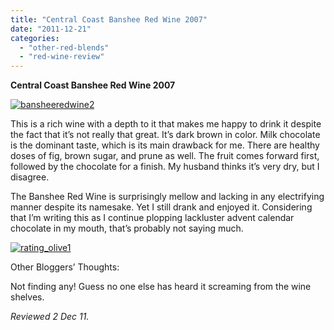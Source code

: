```yaml
---
title: "Central Coast Banshee Red Wine 2007"
date: "2011-12-21"
categories: 
  - "other-red-blends"
  - "red-wine-review"
---
```


**Central Coast Banshee Red Wine 2007**

[![](http://s3.amazonaws.com/thegourmez-wpmedia/2011/12/bansheeredwine2.jpg "bansheeredwine2")](http://s3.amazonaws.com/thegourmez-wpmedia/2011/12/bansheeredwine2.jpg)

This is a rich wine with a depth to it that makes me happy to drink it despite the fact that it’s not really that great. It’s dark brown in color. Milk chocolate is the dominant taste, which is its main drawback for me. There are healthy doses of fig, brown sugar, and prune as well. The fruit comes forward first, followed by the chocolate for a finish. My husband thinks it’s very dry, but I disagree.

The Banshee Red Wine is surprisingly mellow and lacking in any electrifying manner despite its namesake. Yet I still drank and enjoyed it. Considering that I’m writing this as I continue plopping lackluster advent calendar chocolate in my mouth, that’s probably not saying much.

[![](http://s3.amazonaws.com/thegourmez-wpmedia/2009/04/rating_olive1.gif "rating_olive1")](http://s3.amazonaws.com/thegourmez-wpmedia/2009/04/rating_olive1.gif)

Other Bloggers’ Thoughts:

Not finding any! Guess no one else has heard it screaming from the wine shelves.

_Reviewed 2 Dec 11._
